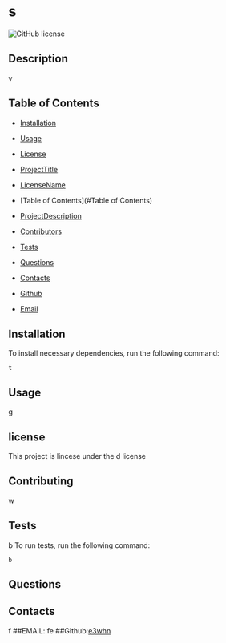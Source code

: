 # s
  ![GitHub license](https://img.shields.io/badge/license-d-blue.svg)
## Description
v
## Table of Contents 
* [Installation](#installation)
* [Usage](#usage)

* [License](#license)

* [ProjectTitle](#projectTitle)
* [LicenseName](#licenseName)
* [Table of Contents](#Table of Contents)
* [ProjectDescription](#projectDescription)
* [Contributors](#contributors)
* [Tests](#tests)
* [Questions](#questions)
* [Contacts](#contacts)
* [Github](#github)
* [Email](#email)

## Installation
To install necessary dependencies, run the following command:
```
t
```
## Usage
g
## license

This project is lincese under the d license
    
## Contributing
w
## Tests
b
To run tests, run the following command:
```
b
```
## Questions
 
## Contacts
f
##EMAIL: fe
##Github:[e3whn](https://github.com/e3whn/)